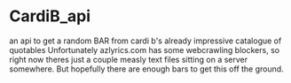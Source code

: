 # CardiB_api
an api to get a random BAR from cardi b's already impressive catalogue of quotables
Unfortunately azlyrics.com has some webcrawling blockers, so right now theres just a couple measly text files sitting on a server somewhere. But hopefully there are enough bars to get this off the ground.
